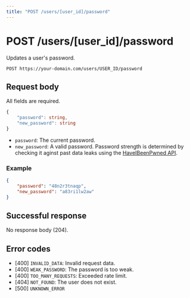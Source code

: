 ```yaml
---
title: "POST /users/[user_id]/password"
---
```


# POST /users/[user_id]/password

Updates a user's password.

```
POST https://your-domain.com/users/USER_ID/password
```

## Request body

All fields are required.

```ts
{
    "password": string,
    "new_password": string
}
```

- `password`: The current password.
- `new_password`: A valid password. Password strength is determined by checking it aginst past data leaks using the [HaveIBeenPwned API](https://haveibeenpwned.com/API/v3#PwnedPasswords).

### Example

```json
{
    "password": "48n2r3tnaqp",
    "new_password": "a83ri1lw2aw"
}
```

## Successful response

No response body (204).

## Error codes

- [400] `INVALID_DATA`: Invalid request data.
- [400] `WEAK_PASSWORD`: The password is too weak.
- [400] `TOO_MANY_REQUESTS`: Exceeded rate limit.
- [404] `NOT_FOUND`: The user does not exist.
- [500] `UNKNOWN_ERROR`
